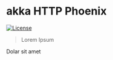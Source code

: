 # akka HTTP Phoenix

[![License](https://img.shields.io/badge/license-MIT-blue.svg)](https://raw.githubusercontent.com/taig/akka-http-phoenix/master/LICENSE)

> Lorem Ipsum

Dolar sit amet